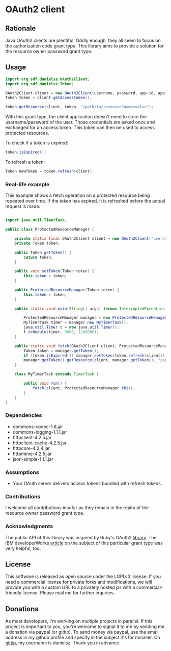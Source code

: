 # OAuth2 client

## Rationale

Java OAuth2 clients are plentiful. Oddly enough, they all seem to focus on the authorization code grant type. This library aims to provide a solution for the resource owner password grant type. 

## Usage

```java
import org.sdf.danielsz.OAuth2Client;
import org.sdf.danielsz.Token;

OAuth2Client client = new OAuth2Client(username, password, app-id, app-secret, site);
Token token = client.getAccessToken();

token.getResource(client, token, "/path/to/resource?name=value");
```
With this grant type, the client application doesn't need to store the username/password of the user. Those credentials are asked once and exchanged for an access token. This token can then be used to access protected resources. 

To check if a token is expired:

```java
token.isExpired();
```

To refresh a token:

```java
Token newToken = token.refresh(client);
```

### Real-life example

This example shows a fetch operation on a protected resource being repeated over time. If the token has expired, it is refreshed before the actual request is made. 

```java

import java.util.TimerTask;

public class ProtectedResourceManager {

	private static final OAuth2Client client = new OAuth2Client("username", "password", "app-id", "ap-secret", "site");
	private Token token;

	public Token getToken() {
		return token;
	}

	public void setToken(Token token) {
		this.token = token;
	}

	public ProtectedResourceManager(Token token) {
		this.token = token;
	}

	public static void main(String[] args) throws InterruptedException {

		ProtectedResourceManager manager = new ProtectedResourceManager(client.getAccessToken());
		MyTimerTask timer = manager.new MyTimerTask();
		java.util.Timer t = new java.util.Timer();
		t.schedule(timer, 5000, 1200000);
	}

	public static void fetch(OAuth2Client client, ProtectedResourceManager manager) {
		Token token = manager.getToken();
		if (token.isExpired()) manager.setToken(token.refresh(client));		
		manager.getToken().getResource(client, manager.getToken(), "/api/resource?name=value");
	}

	class MyTimerTask extends TimerTask {

		public void run() {
			fetch(client, ProtectedResourceManager.this);
		}
	}
}

```


### Dependencies

+ commons-codec-1.6.jar
+ commons-logging-1.1.1.jar
+ httpclient-4.2.5.jar
+ httpclient-cache-4.2.5.jar
+ httpcore-4.2.4.jar
+ httpmime-4.2.5.jar
+ json-simple-1.1.1.jar

### Assumptions

- Your OAuth server delivers access tokens bundled with refresh tokens.

### Contributions

I welcome all contributions insofar as they remain in the realm of the resource owner password grant type. 

### Acknowledgments

The public API of this library was inspired by Ruby's OAuth2 [library](https://github.com/intridea/oauth2). 
The IBM developerWorks [article](http://www.ibm.com/developerworks/security/library/se-oathjavapt1/index.html) on the subject of this particular grant type was very helpful, too.
## License

This software is released as open source under the LGPLv3 license. If you need a commercial license for private forks and modifications, we will provide you with a custom URL to a privately hosted jar with a commercial-friendly license. Please mail me for further inquiries.

## Donations

As most developers, I'm working on multiple projects in parallel. If this project is important to you, you're welcome to signal it to me by sending me a donation via paypal (or gittip). To send money via paypal, use the email address in my github profile and specify in the subject it's for mmailer. On [gittip](http://www.gittip.com/danielsz/ "Gittip"), my username is danielsz. Thank you in advance.
